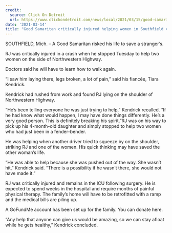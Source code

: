 ```yaml
---
credit:
  source: Click On Detroit
  url: https://www.clickondetroit.com/news/local/2021/03/15/good-samaritan-critically-injured-helping-women-in-southfield-collision/
date: '2021-03-14'
title: "Good Samaritan critically injured helping women in Southfield collision"
---
```

SOUTHFIELD, Mich. – A Good Samaritan risked his life to save a stranger’s.

RJ was critically injured in a crash when he stopped Tuesday to help two women on the side of Northwestern Highway.

Doctors said he will have to learn how to walk again.

“I saw him laying there, legs broken, a lot of pain,” said his fiancée, Tiara Kendrick.

Kendrick had rushed from work and found RJ lying on the shoulder of Northwestern Highway.

“He’s been telling everyone he was just trying to help,” Kendrick recalled. “If he had know what would happen, I may have done things differently. He’s a very good person. This is definitely breaking his spirit.”RJ was on his way to pick up his 4-month-old daughter and simply stopped to help two women who had just been in a fender-bender.

He was helping when another driver tried to squeeze by on the shoulder, striking RJ and one of the women. His quick thinking may have saved the other woman’s life.

“He was able to help because she was pushed out of the way. She wasn’t hit,” Kendrick said. “There is a possibility if he wasn’t there, she would not have made it.”

RJ was critically injured and remains in the ICU following surgery. He is expected to spend weeks in the hospital and require months of painful physical therapy. The family’s home will have to be retrofitted with a ramp and the medical bills are piling up.

A GoFundMe account has been set up for the family. You can donate here.

“Any help that anyone can give us would be amazing, so we can stay afloat while he gets healthy,” Kendrick concluded.
